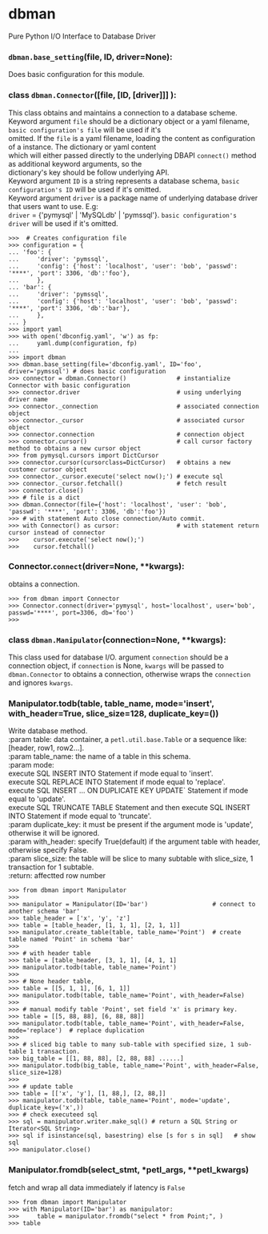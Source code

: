 # dbman
Pure Python I/O Interface to Database Driver

### ``dbman.base_setting``(file, ID, driver=None):
Does basic configuration for this module. 
    

### class ``dbman.Connector``([file, [ID, [driver]]] ):
This class obtains and maintains a connection to a database scheme.<br />
Keyword argument `file` should be a dictionary object or a yaml filename, `basic configuration's file` will be used if it's<br />
omitted. If the `file` is a yaml filename, loading the content as configuration of a instance. The dictionary or yaml content<br />
which will either passed directly to the underlying DBAPI ``connect()`` method as additional keyword arguments, so the<br />
dictionary's key should be follow underlying API.<br />
Keyword argument `ID` is a string represents a database schema, `basic configuration's ID` will be used if it's omitted.<br />
Keyword argument `driver` is a package name of underlying database driver that users want to use. E.g:<br />
`driver` = {'pymysql' | 'MySQLdb' | 'pymssql'}. `basic configuration's driver` will be used if it's omitted.<br />
	
```
>>>  # Creates configuration file
>>> configuration = {
... 'foo': {
...     'driver': 'pymssql',
...     'config': {'host': 'localhost', 'user': 'bob', 'passwd': '****', 'port': 3306, 'db':'foo'},
...     },
... 'bar': {
...     'driver': 'pymssql',
...     'config': {'host': 'localhost', 'user': 'bob', 'passwd': '****', 'port': 3306, 'db':'bar'},
...     },
... }
>>> import yaml
>>> with open('dbconfig.yaml', 'w') as fp:
...     yaml.dump(configuration, fp)
...
>>> import dbman
>>> dbman.base_setting(file='dbconfig.yaml', ID='foo', driver='pymssql') # does basic configuration
>>> connector = dbman.Connector()              # instantialize Connector with basic configuration
>>> connector.driver                           # using underlying driver name
>>> connector._connection                      # associated connection object
>>> connector._cursor                          # associated cursor object
>>> connector.connection                       # connection object
>>> connector.cursor()                         # call cursor factory method to obtains a new cursor object
>>> from pymysql.cursors import DictCursor
>>> connector.cursor(cursorclass=DictCursor)   # obtains a new customer cursor object
>>> connector._cursor.execute('select now();') # execute sql
>>> connector._cursor.fetchall()               # fetch result
>>> connector.close()
>>> # file is a dict
>>> dbman.Connector(file={'host': 'localhost', 'user': 'bob', 'passwd': '****', 'port': 3306, 'db':'foo'}) 
>>> # with statement Auto close connection/Auto commit. 
>>> with Connector() as cursor:                # with statement return cursor instead of connector
>>>    cursor.execute('select now();')
>>>	   cursor.fetchall()
```

### Connector.``connect``(driver=None, **kwargs):
obtains a connection.

```
>>> from dbman import Connector
>>> Connector.connect(driver='pymysql', host='localhost', user='bob', passwd='****', port=3306, db='foo') 
>>> 
```

### class ``dbman.Manipulator``(connection=None, **kwargs):
This class used for database I/O. argument `connection` should be a connection object, if `connection` is None, 
`kwargs` will be passed to `dbman.Connector` to obtains a connection, otherwise wraps the `connection` and ignores `kwargs`.

### Manipulator.todb(table, table_name, mode='insert', with_header=True, slice_size=128, duplicate_key=())
Write database method.<br />
:param table: data container, a `petl.util.base.Table` or a sequence like: [header, row1, row2...]. <br />
:param table_name: the name of a table in this schema.<br />
:param mode:<br />
    execute SQL INSERT INTO Statement if mode equal to 'insert'.<br />
    execute SQL REPLACE INTO Statement if mode equal to 'replace'.<br />
    execute SQL INSERT ... ON DUPLICATE KEY UPDATE` Statement if mode equal to 'update'.<br />
    execute SQL TRUNCATE TABLE Statement and then execute SQL INSERT INTO Statement if mode equal to 'truncate'.<br />
:param duplicate_key: it must be present if the argument mode is 'update', otherwise it will be ignored.<br />
:param with_header: specify True(default) if the argument table with header, otherwise specify False.<br />
:param slice_size: the table will be slice to many subtable with slice_size, 1 transaction for 1 subtable.<br />
:return: affectted row number

```
>>> from dbman import Manipulator
>>> 
>>> manipulator = Manipulator(ID='bar')                  # connect to another schema 'bar'
>>> table_header = ['x', 'y', 'z']
>>> table = [table_header, [1, 1, 1], [2, 1, 1]]
>>> manipulator.create_table(table, table_name='Point')  # create table named 'Point' in schema 'bar'
>>>
>>> # with header table
>>> table = [table_header, [3, 1, 1], [4, 1, 1]
>>> manipulator.todb(table, table_name='Point')
>>>
>>> # None header table,
>>> table = [[5, 1, 1], [6, 1, 1]]
>>> manipulator.todb(table, table_name='Point', with_header=False)
>>>
>>> # manual modify table 'Point', set field 'x' is primary key.
>>> table = [[5, 88, 88], [6, 88, 88]]
>>> manipulator.todb(table, table_name='Point', with_header=False, mode='replace')  # replace duplication
>>>
>>> # sliced big table to many sub-table with specified size, 1 sub-table 1 transaction.
>>> big_table = [[1, 88, 88], [2, 88, 88] ......]
>>> manipulator.todb(big_table, table_name='Point', with_header=False, slice_size=128)
>>>
>>> # update table
>>> table = [['x', 'y'], [1, 88,], [2, 88,]]
>>> manipulator.todb(table, table_name='Point', mode='update', duplicate_key=('x',))
>>> # check executeed sql
>>> sql = manipulator.writer.make_sql() # return a SQL String or Iterator<SQL String>
>>> sql if isinstance(sql, basestring) else [s for s in sql]   # show sql
>>> manipulator.close()
```
	
	
### Manipulator.fromdb(select_stmt, *petl_args, **petl_kwargs)
fetch and wrap all data immediately if latency is `False`

```
>>> from dbman import Manipulator 
>>> with Manipulator(ID='bar') as manipulator:
>>>     table = manipulator.fromdb("select * from Point;", )
>>> table
```
    
